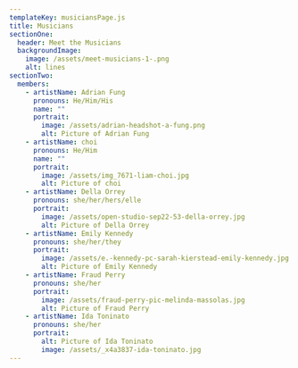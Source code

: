 ```yaml
---
templateKey: musiciansPage.js
title: Musicians
sectionOne:
  header: Meet the Musicians
  backgroundImage:
    image: /assets/meet-musicians-1-.png
    alt: lines
sectionTwo:
  members:
    - artistName: Adrian Fung
      pronouns: He/Him/His
      name: ""
      portrait:
        image: /assets/adrian-headshot-a-fung.png
        alt: Picture of Adrian Fung
    - artistName: choi
      pronouns: He/Him
      name: ""
      portrait:
        image: /assets/img_7671-liam-choi.jpg
        alt: Picture of choi
    - artistName: Della Orrey
      pronouns: she/her/hers/elle
      portrait:
        image: /assets/open-studio-sep22-53-della-orrey.jpg
        alt: Picture of Della Orrey
    - artistName: Emily Kennedy
      pronouns: she/her/they
      portrait:
        image: /assets/e.-kennedy-pc-sarah-kierstead-emily-kennedy.jpg
        alt: Picture of Emily Kennedy
    - artistName: Fraud Perry
      pronouns: she/her
      portrait:
        image: /assets/fraud-perry-pic-melinda-massolas.jpg
        alt: Picture of Fraud Perry
    - artistName: Ida Toninato
      pronouns: she/her
      portrait:
        alt: Picture of Ida Toninato
        image: /assets/_x4a3837-ida-toninato.jpg
---
```

